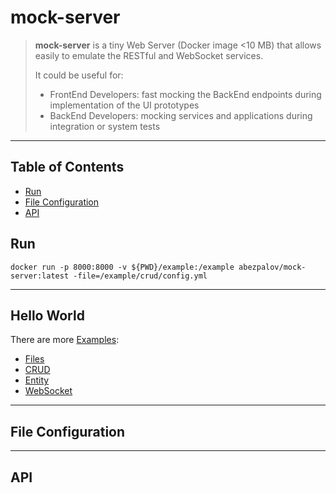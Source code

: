 # mock-server
> **mock-server** is a tiny Web Server (Docker image <10 MB) that allows easily to emulate the RESTful and WebSocket services.
> 
> It could be useful for:
> * FrontEnd Developers: fast mocking the BackEnd endpoints during implementation of the UI prototypes
> * BackEnd Developers: mocking services and applications during integration or system tests 
---

## Table of Contents
* [Run](#run)
* [File Configuration](#file-configuration)
* [API](#api)
## Run

`docker run -p 8000:8000 -v ${PWD}/example:/example abezpalov/mock-server:latest -file=/example/crud/config.yml`

---

## Hello World

There are more [Examples](example/README.md): 
* [Files](example/README.md#files)  
* [CRUD](example/README.md#crud)  
* [Entity](example/README.md#entity)  
* [WebSocket](example/README.md#websocket)  
---
## File Configuration

---
## API

